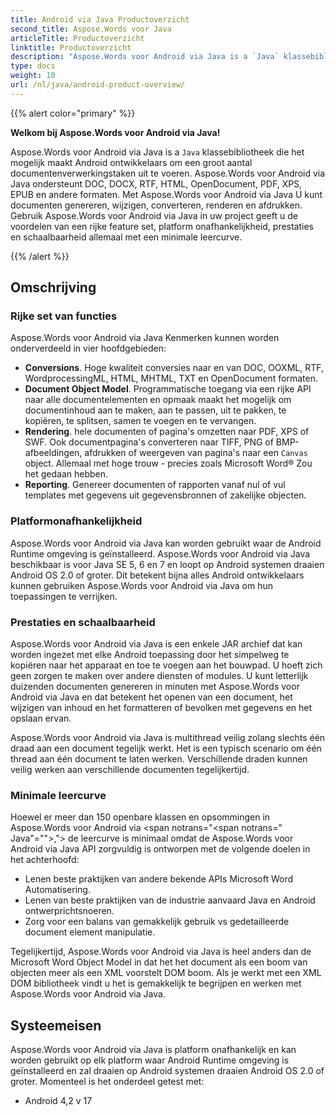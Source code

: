 ```yaml
---
title: Android via Java Productoverzicht
second_title: Aspose.Words voor Java
articleTitle: Productoverzicht
linktitle: Productoverzicht
description: "Aspose.Words voor Android via Java is a `Java` klassebibliotheek die het mogelijk maakt Android ontwikkelaars om een groot aantal documentenverwerkingstaken uit te voeren."
type: docs
weight: 10
url: /nl/java/android-product-overview/
---
```


{{% alert color="primary" %}}

**Welkom bij Aspose.Words voor Android via Java!**

Aspose.Words voor Android via Java is a `Java` klassebibliotheek die het mogelijk maakt Android ontwikkelaars om een groot aantal documentenverwerkingstaken uit te voeren. Aspose.Words voor Android via Java ondersteunt DOC, DOCX, RTF, HTML, OpenDocument, PDF, XPS, EPUB en andere formaten. Met Aspose.Words voor Android via Java U kunt documenten genereren, wijzigen, converteren, renderen en afdrukken. Gebruik Aspose.Words voor Android via Java in uw project geeft u de voordelen van een rijke feature set, platform onafhankelijkheid, prestaties en schaalbaarheid allemaal met een minimale leercurve.

{{% /alert %}}

## Omschrijving

### Rijke set van functies

Aspose.Words voor Android via Java Kenmerken kunnen worden onderverdeeld in vier hoofdgebieden:

- **Conversions**. Hoge kwaliteit conversies naar en van DOC, OOXML, RTF, WordprocessingML, HTML, MHTML, TXT en OpenDocument formaten.
- **Document Object Model**. Programmatische toegang via een rijke API naar alle documentelementen en opmaak maakt het mogelijk om documentinhoud aan te maken, aan te passen, uit te pakken, te kopiëren, te splitsen, samen te voegen en te vervangen.
- **Rendering**. hele documenten of pagina's omzetten naar PDF, XPS of SWF. Ook documentpagina's converteren naar TIFF, PNG of BMP-afbeeldingen, afdrukken of weergeven van pagina's naar een `Canvas` object. Allemaal met hoge trouw - precies zoals Microsoft Word® Zou het gedaan hebben.
- **Reporting**. Genereer documenten of rapporten vanaf nul of vul templates met gegevens uit gegevensbronnen of zakelijke objecten.

### Platformonafhankelijkheid

Aspose.Words voor Android via Java kan worden gebruikt waar de Android Runtime omgeving is geïnstalleerd. Aspose.Words voor Android via Java beschikbaar is voor Java SE 5, 6 en 7 en loopt op Android systemen draaien Android OS 2.0 of groter. Dit betekent bijna alles Android ontwikkelaars kunnen gebruiken Aspose.Words voor Android via Java om hun toepassingen te verrijken.

### Prestaties en schaalbaarheid

Aspose.Words voor Android via Java is een enkele JAR archief dat kan worden ingezet met elke Android toepassing door het simpelweg te kopiëren naar het apparaat en toe te voegen aan het bouwpad. U hoeft zich geen zorgen te maken over andere diensten of modules. U kunt letterlijk duizenden documenten genereren in minuten met Aspose.Words voor Android via Java en dat betekent het openen van een document, het wijzigen van inhoud en het formatteren of bevolken met gegevens en het opslaan ervan.

Aspose.Words voor Android via Java is multithread veilig zolang slechts één draad aan een document tegelijk werkt. Het is een typisch scenario om één thread aan één document te laten werken. Verschillende draden kunnen veilig werken aan verschillende documenten tegelijkertijd.

### Minimale leercurve

Hoewel er meer dan 150 openbare klassen en opsommingen in Aspose.Words voor Android via <span notrans="<span notrans=" Java"=""></span>,"> de leercurve is minimaal omdat de Aspose.Words voor Android via Java API zorgvuldig is ontworpen met de volgende doelen in het achterhoofd:

- Lenen beste praktijken van andere bekende APIs Microsoft Word Automatisering.
- Lenen van beste praktijken van de industrie aanvaard Java en Android ontwerprichtsnoeren.
- Zorg voor een balans van gemakkelijk gebruik vs gedetailleerde document element manipulatie.

Tegelijkertijd, Aspose.Words voor Android via Java is heel anders dan de Microsoft Word Object Model in dat het het document als een boom van objecten meer als een XML voorstelt DOM boom. Als je werkt met een XML DOM bibliotheek vindt u het is gemakkelijk te begrijpen en werken met Aspose.Words voor Android via Java.

## Systeemeisen

Aspose.Words voor Android via Java is platform onafhankelijk en kan worden gebruikt op elk platform waar Android Runtime omgeving is geïnstalleerd en zal draaien op Android systemen draaien Android OS 2.0 of groter. Momenteel is het onderdeel getest met:

- Android 4,2 v 17
